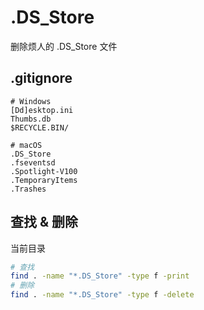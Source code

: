 # .DS_Store

删除烦人的 .DS_Store 文件

## .gitignore

```.gitignore
# Windows
[Dd]esktop.ini
Thumbs.db
$RECYCLE.BIN/

# macOS
.DS_Store
.fseventsd
.Spotlight-V100
.TemporaryItems
.Trashes
```

## 查找 & 删除

当前目录

```sh
# 查找
find . -name "*.DS_Store" -type f -print
# 删除
find . -name "*.DS_Store" -type f -delete
```
